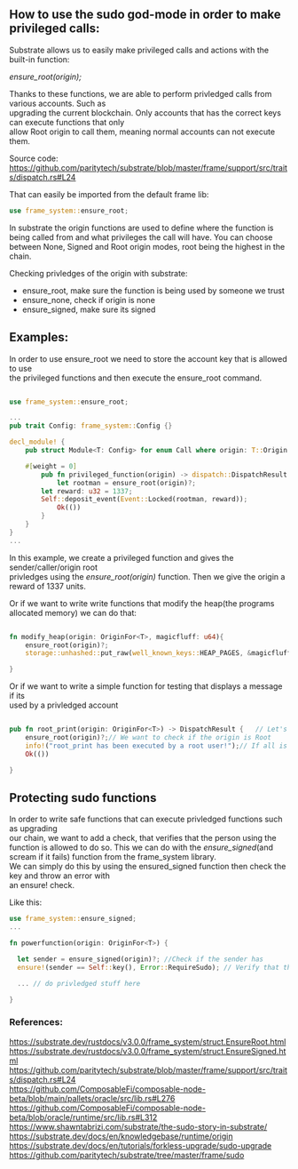 ## How to use the sudo god-mode in order to make privileged calls:   

Substrate allows us to easily make privileged calls and actions with the built-in function:   

*ensure_root(origin);*

Thanks to these functions, we are able to perform privledged calls from various accounts. Such as   
upgrading the current blockchain. Only accounts that has the correct keys can execute functions that only  
allow Root origin to call them, meaning normal accounts can not execute them.  




Source code: https://github.com/paritytech/substrate/blob/master/frame/support/src/traits/dispatch.rs#L24     


That can easily be imported from the default frame lib:

```rust
use frame_system::ensure_root;

```


In substrate the origin functions are used to define where the function is being called from and what privileges the call will have. You can choose between None, Signed and Root origin modes, root being the highest in the chain.   

Checking privledges of the origin with substrate:   
*  ensure_root, make sure the function is being used by someone we trust     
*  ensure_none, check if origin is none   
*  ensure_signed, make sure its signed    


## Examples:  
In order to use ensure_root we need to store the account key that is allowed to use   
the privileged functions and then execute the ensure_root command.

```rust

use frame_system::ensure_root;

...
pub trait Config: frame_system::Config {}

decl_module! {
    pub struct Module<T: Config> for enum Call where origin: T::Origin {

	#[weight = 0]
        pub fn privileged_function(origin) -> dispatch::DispatchResult {
            let rootman = ensure_root(origin)?;
	    let reward: u32 = 1337;
	    Self::deposit_event(Event::Locked(rootman, reward));
            Ok(())
        }
    }
}
...
```    

In this example, we create a privileged function and gives the sender/caller/origin root   
privledges using the *ensure_root(origin)* function. Then we give the origin a reward of 1337 units.    


Or if we want to write write functions that modify the heap(the programs allocated memory) we can do that:

```rust

fn modify_heap(origin: OriginFor<T>, magicfluff: u64){
	ensure_root(origin)?;
	storage::unhashed::put_raw(well_known_keys::HEAP_PAGES, &magicfluff.encode());

}


```

Or if we want to write a simple function for testing that displays a message if its  
used by a privledged account

```rust   

pub fn root_print(origin: OriginFor<T>) -> DispatchResult {   // Let's create a simple function that displays a message when its executed correctly, so we want to have the origin as input
	ensure_root(origin)?;// We want to check if the origin is Root
	info!("root_print has been executed by a root user!");// If all is well, we display a log message 
	Ok(())

}

```

## Protecting sudo functions   
In order to write safe functions that can execute privledged functions such as upgrading   
our chain, we want to add a check, that verifies that the person using the function is allowed to do so.
This we can do with the *ensure_signed*(and scream if it fails) function from the frame_system library.  
We can simply do this by using the ensured_signed function then check the key and throw an error with  
an ensure! check.

Like this:   

```rust
use frame_system::ensure_signed;
...

fn powerfunction(origin: OriginFor<T>) {

  let sender = ensure_signed(origin)?; //Check if the sender has 
  ensure!(sender == Self::key(), Error::RequireSudo); // Verify that the function is done by someone holding a key that we are aware of and have verified. If this is not the case, we throw an error

  ... // do privledged stuff here

}

```


### References:  
https://substrate.dev/rustdocs/v3.0.0/frame_system/struct.EnsureRoot.html    
https://substrate.dev/rustdocs/v3.0.0/frame_system/struct.EnsureSigned.html    
https://github.com/paritytech/substrate/blob/master/frame/support/src/traits/dispatch.rs#L24   
https://github.com/ComposableFi/composable-node-beta/blob/main/pallets/oracle/src/lib.rs#L276     
https://github.com/ComposableFi/composable-node-beta/blob/oracle/runtime/src/lib.rs#L312    
https://www.shawntabrizi.com/substrate/the-sudo-story-in-substrate/    
https://substrate.dev/docs/en/knowledgebase/runtime/origin  
https://substrate.dev/docs/en/tutorials/forkless-upgrade/sudo-upgrade   
https://github.com/paritytech/substrate/tree/master/frame/sudo    


